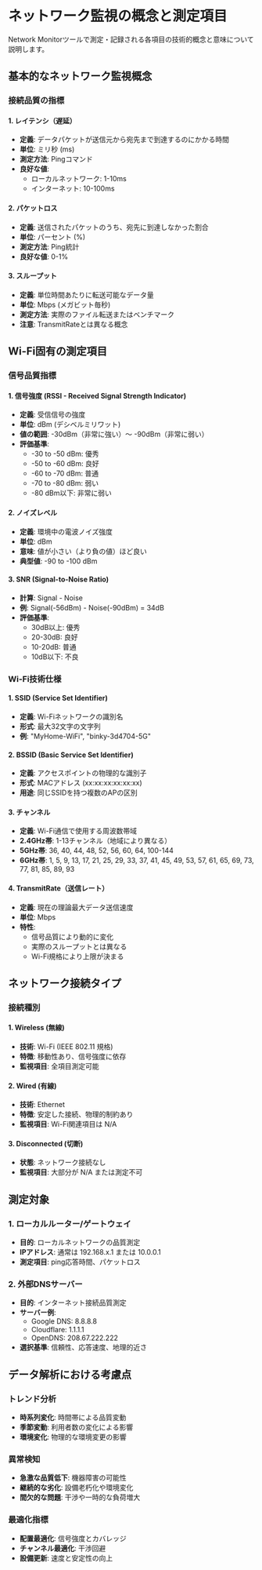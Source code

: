 # ネットワーク監視の概念と測定項目

Network Monitorツールで測定・記録される各項目の技術的概念と意味について説明します。

## 基本的なネットワーク監視概念

### 接続品質の指標

#### 1. レイテンシ（遅延）
- **定義**: データパケットが送信元から宛先まで到達するのにかかる時間
- **単位**: ミリ秒 (ms)
- **測定方法**: Pingコマンド
- **良好な値**: 
  - ローカルネットワーク: 1-10ms
  - インターネット: 10-100ms

#### 2. パケットロス
- **定義**: 送信されたパケットのうち、宛先に到達しなかった割合
- **単位**: パーセント (%)
- **測定方法**: Ping統計
- **良好な値**: 0-1%

#### 3. スループット
- **定義**: 単位時間あたりに転送可能なデータ量
- **単位**: Mbps (メガビット毎秒)
- **測定方法**: 実際のファイル転送またはベンチマーク
- **注意**: TransmitRateとは異なる概念

## Wi-Fi固有の測定項目

### 信号品質指標

#### 1. 信号強度 (RSSI - Received Signal Strength Indicator)
- **定義**: 受信信号の強度
- **単位**: dBm (デシベルミリワット)
- **値の範囲**: -30dBm（非常に強い）〜 -90dBm（非常に弱い）
- **評価基準**:
  - -30 to -50 dBm: 優秀
  - -50 to -60 dBm: 良好
  - -60 to -70 dBm: 普通
  - -70 to -80 dBm: 弱い
  - -80 dBm以下: 非常に弱い

#### 2. ノイズレベル
- **定義**: 環境中の電波ノイズ強度
- **単位**: dBm
- **意味**: 値が小さい（より負の値）ほど良い
- **典型値**: -90 to -100 dBm

#### 3. SNR (Signal-to-Noise Ratio)
- **計算**: Signal - Noise
- **例**: Signal(-56dBm) - Noise(-90dBm) = 34dB
- **評価基準**:
  - 30dB以上: 優秀
  - 20-30dB: 良好
  - 10-20dB: 普通
  - 10dB以下: 不良

### Wi-Fi技術仕様

#### 1. SSID (Service Set Identifier)
- **定義**: Wi-Fiネットワークの識別名
- **形式**: 最大32文字の文字列
- **例**: "MyHome-WiFi", "binky-3d4704-5G"

#### 2. BSSID (Basic Service Set Identifier)
- **定義**: アクセスポイントの物理的な識別子
- **形式**: MACアドレス (xx:xx:xx:xx:xx:xx)
- **用途**: 同じSSIDを持つ複数のAPの区別

#### 3. チャンネル
- **定義**: Wi-Fi通信で使用する周波数帯域
- **2.4GHz帯**: 1-13チャンネル（地域により異なる）
- **5GHz帯**: 36, 40, 44, 48, 52, 56, 60, 64, 100-144
- **6GHz帯**: 1, 5, 9, 13, 17, 21, 25, 29, 33, 37, 41, 45, 49, 53, 57, 61, 65, 69, 73, 77, 81, 85, 89, 93

#### 4. TransmitRate（送信レート）
- **定義**: 現在の理論最大データ送信速度
- **単位**: Mbps
- **特性**: 
  - 信号品質により動的に変化
  - 実際のスループットとは異なる
  - Wi-Fi規格により上限が決まる

## ネットワーク接続タイプ

### 接続種別

#### 1. Wireless (無線)
- **技術**: Wi-Fi (IEEE 802.11 規格)
- **特徴**: 移動性あり、信号強度に依存
- **監視項目**: 全項目測定可能

#### 2. Wired (有線)
- **技術**: Ethernet
- **特徴**: 安定した接続、物理的制約あり
- **監視項目**: Wi-Fi関連項目は N/A

#### 3. Disconnected (切断)
- **状態**: ネットワーク接続なし
- **監視項目**: 大部分が N/A または測定不可

## 測定対象

### 1. ローカルルーター/ゲートウェイ
- **目的**: ローカルネットワークの品質測定
- **IPアドレス**: 通常は 192.168.x.1 または 10.0.0.1
- **測定項目**: ping応答時間、パケットロス

### 2. 外部DNSサーバー
- **目的**: インターネット接続品質測定
- **サーバー例**:
  - Google DNS: 8.8.8.8
  - Cloudflare: 1.1.1.1
  - OpenDNS: 208.67.222.222
- **選択基準**: 信頼性、応答速度、地理的近さ

## データ解析における考慮点

### トレンド分析
- **時系列変化**: 時間帯による品質変動
- **季節変動**: 利用者数の変化による影響
- **環境変化**: 物理的な環境変更の影響

### 異常検知
- **急激な品質低下**: 機器障害の可能性
- **継続的な劣化**: 設備老朽化や環境変化
- **間欠的な問題**: 干渉や一時的な負荷増大

### 最適化指標
- **配置最適化**: 信号強度とカバレッジ
- **チャンネル最適化**: 干渉回避
- **設備更新**: 速度と安定性の向上